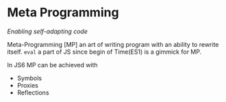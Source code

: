 # Meta Programming 
*Enabling self-adapting code*

Meta-Programming [MP] an art of writing program with an ability to rewrite itself. ```eval```  a part of JS since begin of Time(ES1) is a gimmick for MP. 

In JS6 MP can be achieved with 

* Symbols
* Proxies
* Reflections

